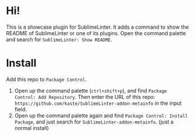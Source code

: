 # Hi!

This is a showcase plugin for SublimeLinter. It adds a command to show the README of SublimeLinter or one of its plugins. Open the command palette and search for `SublimeLinter: Show README`.


# Install

Add this repo to `Package Control`.

1. Open up the command palette (`ctrl+shift+p`), and find `Package Control: Add Repository`. Then enter the URL of this repo: `https://github.com/kaste/SublimeLinter-addon-metainfo` in the input field.
2. Open up the command palette again and find `Package Control: Install Package`, and just search for `SublimeLinter-addon-metainfo`. (just a normal install)

